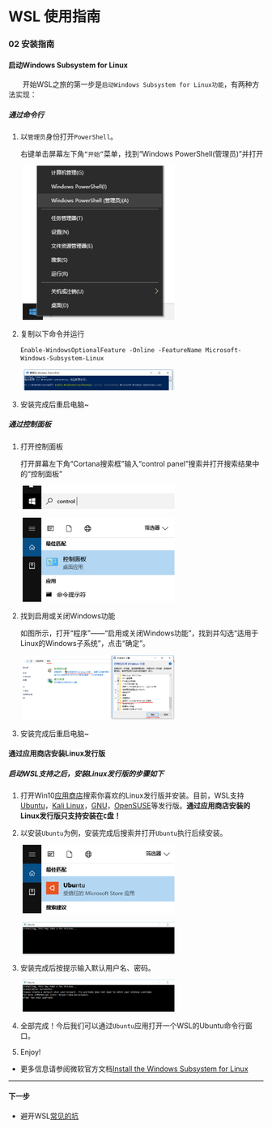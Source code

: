 # WSL 使用指南

### 02 安装指南

#### 启动Windows Subsystem for Linux

&emsp;&emsp;开始WSL之旅的第一步是`启动Windows Subsystem for Linux功能`，有两种方法实现：

##### 通过命令行

1. 以`管理员`身份打开`PowerShell`。

    右键单击屏幕左下角`“开始”`菜单，找到“Windows PowerShell(管理员)”并打开

&emsp;&emsp;<img width="300" src="../images/02-安装配置/open-powershell.png">

2. 复制以下命令并运行

       Enable-WindowsOptionalFeature -Online -FeatureName Microsoft-Windows-Subsystem-Linux


&emsp;&emsp;<img width="300" src="../images/02-安装配置/input-command.png">

3. 安装完成后重启电脑~

##### 通过控制面板

1. 打开控制面板

    打开屏幕左下角“Cortana搜索框”输入“control panel”搜索并打开搜索结果中的“控制面板”

&emsp;&emsp;<img width="300" src="../images/02-安装配置/control-panel.png">

&emsp;&emsp;<img width="300" src="../images/02-安装配置/search-result.png">

2. 找到启用或关闭Windows功能

    如图所示，打开“程序”——“启用或关闭Windows功能”，找到并勾选“适用于Linux的Windows子系统”，点击“确定”。

&emsp;&emsp;<img width="300" src="../images/02-安装配置/open-wsl.png">

3. 安装完成后重启电脑~

#### 通过应用商店安装Linux发行版

##### 启动WSL支持之后，安装Linux发行版的步骤如下

1. 打开Win10[应用商店][MSStore]搜索你喜欢的Linux发行版并安装。目前，WSL支持[Ubuntu][ubuntu-l]，[Kali Linux][kali-l]，[GNU][GNU-l]，[OpenSUSE][suse-l]等发行版。**通过应用商店安装的Linux发行版只支持安装在`C`盘！**

2. 以安装`Ubuntu`为例，安装完成后搜索并打开`Ubuntu`执行后续安装。

&emsp;&emsp;<img width="300" src="../images/02-安装配置/ubuntu-open.png">

&emsp;&emsp;<img width="300" src="../images/02-安装配置/ubuntu-install.png">

3. 安装完成后按提示输入默认用户名、密码。

&emsp;&emsp;<img width="300" src="../images/02-安装配置/ubuntu-finish.png">

4. 全部完成！今后我们可以通过`Ubuntu`应用打开一个WSL的Ubuntu命令行窗口。

5. Enjoy!


* 更多信息请参阅微软官方文档[Install the Windows Subsystem for Linux](https://docs.microsoft.com/en-us/windows/wsl/install-win10)

---
#### 下一步

* 避开WSL[常见的坑](03-避免的坑.md)

[MSStore]:https://www.microsoft.com/zh-cn/store/apps/

[ubuntu-l]:https://www.microsoft.com/zh-cn/store/p/ubuntu/9nblggh4msv6

[kali-l]:https://www.microsoft.com/zh-cn/store/p/kali-linux/9pkr34tncv07

[suse-l]:https://www.microsoft.com/zh-cn/store/p/opensuse-leap-42/9njvjts82tjx

[GNU-l]:https://www.microsoft.com/zh-cn/store/p/debian-gnu-linux/9msvkqc78pk6